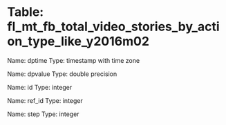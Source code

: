 Table: fl_mt_fb_total_video_stories_by_action_type_like_y2016m02
================================================================

Name: dptime
Type: timestamp with time zone

Name: dpvalue
Type: double precision

Name: id
Type: integer

Name: ref_id
Type: integer

Name: step
Type: integer

